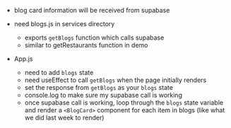 - blog card information will be received from supabase

* need blogs.js in services directory

  - exports `getBlogs` function which calls supabase
  - similar to getRestaurants function in demo

* App.js
  - need to add `blogs` state
  - need useEffect to call `getBlogs` when the page initially renders
  - set the response from `getBlogs` as your `blogs` state
  - console.log to make sure my supabase call is working
  - once supabase call is working, loop through the `blogs` state variable and render a `<BlogCard>` component for each item in blogs (like what we did last week to render)
